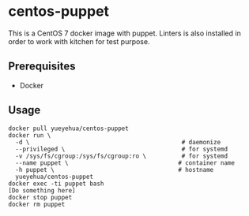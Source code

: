 centos-puppet
=============

This is a CentOS 7 docker image with puppet.
Linters is also installed in order to work with kitchen
for test purpose.

Prerequisites
-------------

- Docker

Usage
-----

```text
docker pull yueyehua/centos-puppet
docker run \
  -d \                                           # daemonize
  --privileged \                                 # for systemd
  -v /sys/fs/cgroup:/sys/fs/cgroup:ro \          # for systemd
  --name puppet \                               # container name
  -h puppet \                                   # hostname
  yueyehua/centos-puppet
docker exec -ti puppet bash
[Do something here]
docker stop puppet
docker rm puppet
```
